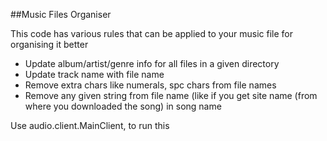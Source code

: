 ##Music Files Organiser

This code has various rules that can be applied to your music file for organising it better
* Update album/artist/genre info for all files in a given directory
* Update track name with file name
* Remove extra chars like numerals, spc chars from file names
* Remove any given string from file name (like if you get site name (from where you downloaded the song) in song name

Use audio.client.MainClient, to run this

